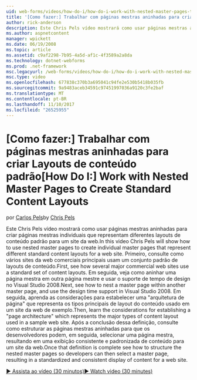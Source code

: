 ```yaml
---
uid: web-forms/videos/how-do-i/how-do-i-work-with-nested-master-pages-to-create-standard-content-layouts
title: '[Como fazer:] Trabalhar com páginas mestras aninhadas para criar Layouts de conteúdo padrão | Microsoft Docs'
author: rick-anderson
description: Este Chris Pels vídeo mostrará como usar páginas mestras aninhadas para criar páginas mestras individuais que representam diferentes layouts de conteúdo padrão para um w...
ms.author: aspnetcontent
manager: wpickett
ms.date: 06/19/2008
ms.topic: article
ms.assetid: c9af2298-7b95-4a5d-af1c-4f3589a2a8da
ms.technology: dotnet-webforms
ms.prod: .net-framework
msc.legacyurl: /web-forms/videos/how-do-i/how-do-i-work-with-nested-master-pages-to-create-standard-content-layouts
msc.type: video
ms.openlocfilehash: 677838c370b3a695041c94fe2e530b5418b035fb
ms.sourcegitcommit: 9a9483aceb34591c97451997036a9120c3fe2baf
ms.translationtype: MT
ms.contentlocale: pt-BR
ms.lasthandoff: 11/10/2017
ms.locfileid: "26525955"
---
```

<a name="how-do-i-work-with-nested-master-pages-to-create-standard-content-layouts"></a><span data-ttu-id="2403d-103">[Como fazer:] Trabalhar com páginas mestras aninhadas para criar Layouts de conteúdo padrão</span><span class="sxs-lookup"><span data-stu-id="2403d-103">[How Do I:] Work with Nested Master Pages to Create Standard Content Layouts</span></span>
====================
<span data-ttu-id="2403d-104">por [Carlos Pels](https://twitter.com/chrispels)</span><span class="sxs-lookup"><span data-stu-id="2403d-104">by [Chris Pels](https://twitter.com/chrispels)</span></span>

<span data-ttu-id="2403d-105">Este Chris Pels vídeo mostrará como usar páginas mestras aninhadas para criar páginas mestras individuais que representam diferentes layouts de conteúdo padrão para um site da web.</span><span class="sxs-lookup"><span data-stu-id="2403d-105">In this video Chris Pels will show how to use nested master pages to create individual master pages that represent different standard content layouts for a web site.</span></span> <span data-ttu-id="2403d-106">Primeiro, consulte como vários sites da web comerciais principais usam um conjunto padrão de layouts de conteúdo.</span><span class="sxs-lookup"><span data-stu-id="2403d-106">First, see how several major commercial web sites use a standard set of content layouts.</span></span> <span data-ttu-id="2403d-107">Em seguida, veja como aninhar uma página mestra em outra página mestre e usar o suporte de tempo de design no Visual Studio 2008.</span><span class="sxs-lookup"><span data-stu-id="2403d-107">Next, see how to nest a master page within another master page, and use the design time support in Visual Studio 2008.</span></span> <span data-ttu-id="2403d-108">Em seguida, aprenda as considerações para estabelecer uma "arquitetura de página" que representa os tipos principais de layout do conteúdo usado em um site da web de exemplo.</span><span class="sxs-lookup"><span data-stu-id="2403d-108">Then, learn the considerations for establishing a "page architecture" which represents the major types of content layout used in a sample web site.</span></span> <span data-ttu-id="2403d-109">Após a conclusão dessa definição, consulte como estruturar as páginas mestras aninhadas para que os desenvolvedores podem, em seguida, selecionar uma página mestra, resultando em uma exibição consistente e padronizada de conteúdo para um site da web.</span><span class="sxs-lookup"><span data-stu-id="2403d-109">Once that definition is complete see how to structure the nested master pages so developers can then select a master page, resulting in a standardized and consistent display of content for a web site.</span></span>

[<span data-ttu-id="2403d-110">&#9654; Assista ao vídeo (30 minutos)</span><span class="sxs-lookup"><span data-stu-id="2403d-110">&#9654; Watch video (30 minutes)</span></span>](https://channel9.msdn.com/Blogs/ASP-NET-Site-Videos/how-do-i-work-with-nested-master-pages-to-create-standard-content-layouts)
